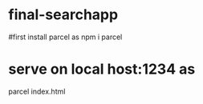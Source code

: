# final-searchapp

#first install parcel as
npm i parcel


# serve on local host:1234  as
 parcel index.html
